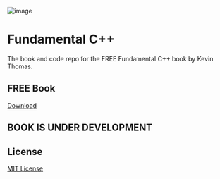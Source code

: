 ![image](https://raw.githubusercontent.com/mytechnotalent/Fundamental-CPP/main/Fundamental%20C%2B%2B.png)

# Fundamental C++
The book and code repo for the FREE Fundamental C++ book by Kevin Thomas.

## FREE Book
[Download](https://github.com/mytechnotalent/Fundamental-CPP/blob/main/Fundamental%20C%2B%2B%20(0x0001%20alpha).pdf)

## BOOK IS UNDER DEVELOPMENT

## License
[MIT License](https://github.com/mytechnotalent/Fundamental-CPP/blob/main/LICENSE)
